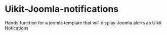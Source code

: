 # Uikit-Joomla-notifications
Handy function for a joomla template that will display Joomla alerts as UIkit Notications
